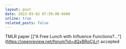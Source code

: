 ```yaml
---
layout: post
date: 2023-03-02 07:59:00-0400
inline: true
related_posts: false
---
```


TMLR paper []"A Free Lunch with Influence Functions?..."](https://openreview.net/forum?id=dQxBRqCjLr) accepted